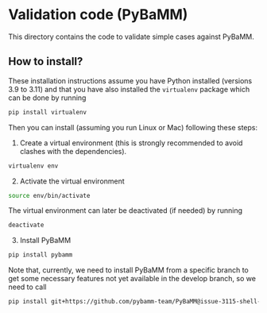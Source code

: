 # Validation code (PyBaMM)

This directory contains the code to validate simple cases against PyBaMM.

## How to install?
These installation instructions assume you have Python installed (versions 3.9 to 3.11) and that you have also installed the `virtualenv` package which can be done by running
```bash
pip install virtualenv
```
Then you can install (assuming you run Linux or Mac) following these steps:
1. Create a virtual environment (this is strongly recommended to avoid clashes with the dependencies).
```bash
virtualenv env
```

2. Activate the virtual environment
```bash
source env/bin/activate
```
The virtual environment can later be deactivated (if needed) by running
```bash
deactivate
```

3. Install PyBaMM
```bash
pip install pybamm
```
Note that, currently, we need to install PyBaMM from a specific branch to get some necessary features not yet available in the develop branch, so we need to call
```bash
pip install git+https://github.com/pybamm-team/PyBaMM@issue-3115-shell-domains
```